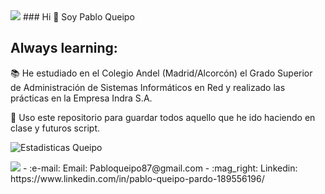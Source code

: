 
<img src="https://user-images.githubusercontent.com/55170175/114474409-87dd6800-9bcc-11eb-9ca0-538bd30ae29b.png" />
### Hi 👋 Soy Pablo Queipo



## Always learning:

:books: He estudiado en el Colegio Andel  (Madrid/Alcorcón) el Grado Superior de Administración de Sistemas Informáticos en Red y realizado las prácticas en la Empresa Indra S.A.

:microscope: Uso este repositorio para guardar todos aquello que he ido haciendo en clase y futuros script.


![Estadisticas Queipo](https://github-readme-stats.vercel.app/api?username=pabloqueipo&show_icons=true&theme=radical)

<img src="https://user-images.githubusercontent.com/55170175/114474409-87dd6800-9bcc-11eb-9ca0-538bd30ae29b.png" />
- :e-mail: Email: Pabloqueipo87@gmail.com
- :mag_right: Linkedin: https://www.linkedin.com/in/pablo-queipo-pardo-189556196/

